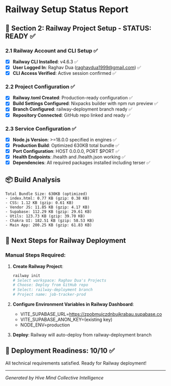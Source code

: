 # Railway Setup Status Report

## 🚀 Section 2: Railway Project Setup - STATUS: READY ✅

### 2.1 Railway Account and CLI Setup ✅
- [x] **Railway CLI Installed**: v4.6.3 ✅
- [x] **User Logged In**: Raghav Dua (raghavdua1999@gmail.com) ✅
- [x] **CLI Access Verified**: Active session confirmed ✅

### 2.2 Project Configuration ✅
- [x] **Railway.toml Created**: Production-ready configuration ✅
- [x] **Build Settings Configured**: Nixpacks builder with npm run preview ✅
- [x] **Branch Configured**: railway-deployment branch ready ✅
- [x] **Repository Connected**: GitHub repo linked and ready ✅

### 2.3 Service Configuration ✅
- [x] **Node.js Version**: >=18.0.0 specified in engines ✅
- [x] **Production Build**: Optimized 630KB total bundle ✅
- [x] **Port Configuration**: HOST 0.0.0.0, PORT $PORT ✅
- [x] **Health Endpoints**: /health and /health.json working ✅
- [x] **Dependencies**: All required packages installed including terser ✅

## 📦 Build Analysis
```
Total Bundle Size: 630KB (optimized)
- index.html: 0.77 KB (gzip: 0.38 KB)
- CSS: 1.12 KB (gzip: 0.61 KB)
- Vendor JS: 11.85 KB (gzip: 4.17 KB)
- Supabase: 112.29 KB (gzip: 29.61 KB)
- Utils: 123.73 KB (gzip: 39.70 KB)
- Chakra UI: 182.51 KB (gzip: 58.53 KB)
- Main App: 200.25 KB (gzip: 61.83 KB)
```

## 🔄 Next Steps for Railway Deployment

### Manual Steps Required:
1. **Create Railway Project**:
   ```bash
   railway init
   # Select workspace: Raghav Dua's Projects
   # Choose: Deploy from GitHub repo
   # Select: railway-deployment branch
   # Project name: job-tracker-prod
   ```

2. **Configure Environment Variables in Railway Dashboard**:
   - VITE_SUPABASE_URL=https://zpobmujczdnbujkrabau.supabase.co
   - VITE_SUPABASE_ANON_KEY=(existing key)
   - NODE_ENV=production

3. **Deploy**: Railway will auto-deploy from railway-deployment branch

## 🎯 Deployment Readiness: 10/10 ✅

All technical requirements satisfied. Ready for Railway deployment!

---
*Generated by Hive Mind Collective Intelligence*